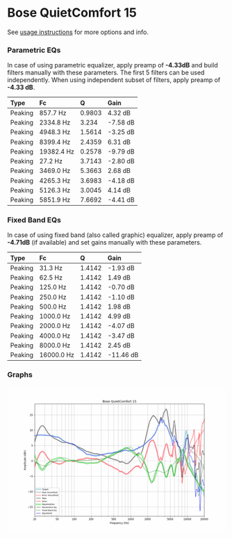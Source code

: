 # Bose QuietComfort 15
See [usage instructions](https://github.com/jaakkopasanen/AutoEq#usage) for more options and info.

### Parametric EQs
In case of using parametric equalizer, apply preamp of **-4.33dB** and build filters manually
with these parameters. The first 5 filters can be used independently.
When using independent subset of filters, apply preamp of **-4.33 dB**.

| Type    | Fc         |      Q | Gain     |
|:--------|:-----------|:-------|:---------|
| Peaking | 857.7 Hz   | 0.9803 | 4.32 dB  |
| Peaking | 2334.8 Hz  | 3.234  | -7.58 dB |
| Peaking | 4948.3 Hz  | 1.5614 | -3.25 dB |
| Peaking | 8399.4 Hz  | 2.4359 | 6.31 dB  |
| Peaking | 19382.4 Hz | 0.2578 | -9.79 dB |
| Peaking | 27.2 Hz    | 3.7143 | -2.80 dB |
| Peaking | 3469.0 Hz  | 5.3663 | 2.68 dB  |
| Peaking | 4265.3 Hz  | 3.6983 | -4.18 dB |
| Peaking | 5126.3 Hz  | 3.0045 | 4.14 dB  |
| Peaking | 5851.9 Hz  | 7.6692 | -4.41 dB |

### Fixed Band EQs
In case of using fixed band (also called graphic) equalizer, apply preamp of **-4.71dB**
(if available) and set gains manually with these parameters.

| Type    | Fc         |      Q | Gain      |
|:--------|:-----------|:-------|:----------|
| Peaking | 31.3 Hz    | 1.4142 | -1.93 dB  |
| Peaking | 62.5 Hz    | 1.4142 | 1.49 dB   |
| Peaking | 125.0 Hz   | 1.4142 | -0.70 dB  |
| Peaking | 250.0 Hz   | 1.4142 | -1.10 dB  |
| Peaking | 500.0 Hz   | 1.4142 | 1.98 dB   |
| Peaking | 1000.0 Hz  | 1.4142 | 4.99 dB   |
| Peaking | 2000.0 Hz  | 1.4142 | -4.07 dB  |
| Peaking | 4000.0 Hz  | 1.4142 | -3.47 dB  |
| Peaking | 8000.0 Hz  | 1.4142 | 2.45 dB   |
| Peaking | 16000.0 Hz | 1.4142 | -11.46 dB |

### Graphs
![](./Bose%20QuietComfort%2015.png)